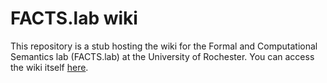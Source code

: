 # FACTS.lab wiki

This repository is a stub hosting the wiki for the Formal and Computational Semantics lab (FACTS.lab) at the University of Rochester. You can access the wiki itself [here](https://github.com/FACTSlab/wiki/wiki).
